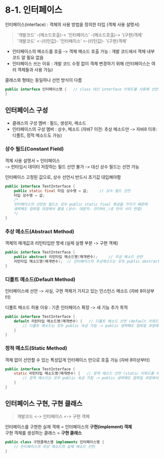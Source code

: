 # 8-1. 인터페이스

인터페이스(interface) : 객체의 사용 방법을 정의한 타입 (객체 사용 설명서) 
> '개발코드' -(메소드호출)-> '인터페이스' -(메소드호출)-> '(구현)객체'  
'개발코드' <-(리턴값)- '인터페이스' <-(리턴값)- '(구현)객체'

- 인터페이스의 메소드를 호출 -> 객체 메소드 호출 가능 : 개발 코드에서 객체 내부 코드 알 필요 없음
- 인터페이스 쓰는 이유 : 개발 코드 수정 없이 객체 변경하기 위해 (인터페이스는 여러 객체들과 사용 가능)

클래스와 형태는 동일하나 선언 방식이 다름
```java
public interface 인터페이스명 {   // class 대신 interface 키워드를 사용해 선언
}
```

## 인터페이스 구성 

- 클래스의 구성 멤버 : 필드, 생성자, 메소드 
- 인터페이스의 구성 멤버 : 상수, 메소드 (자바7 이전: 추상 메소드만 -> 자바8 이후: 디폴트, 정적 메소드도 가능)

### 상수 필드(Constant Field)
객체 사용 설명서 = 인터페이스   
-> 런타임시 데이터 저장하는 필드 선언 불가 -> 대신 상수 필드는 선언 가능  

인터페이스 고정된 값으로, 상수 선언시 반드시 초기값 대입해야함
```java
public interface TestInterface {
    public static final 타입 상수명 = 값;     // 상수 필드 선언
    타입 상수명 = 값;     
    /* 
    인터페이스의 선언된 필드는 모두 public static final 특성을 가지기 때문에
    생략해도 컴파일 과정에서 붙음 (상수: 대문자. 언더바(_)로 단어 사이 연결) 
    */ 
}
```

### 추상 메소드(Abstract Method)
객체의 매개값과 리턴타입만 명세 (실제 실행 부분 -> 구현 객체)  
```java
public interface TestInterface {
    public abstract 리턴타입 메소드명(매개변수);     // 추상 메소드 선언
    리턴타입 메소드명(매개변수);  // 인터페이스의 추상메소드는 모두 public abstract 특성을 가짐 -> 생략해도 컴파일 과정에서 추가
}
```

### 디폴트 메소드(Default Method)
인터페이스에 선언 -> 사실, 구현 객체가 가지고 있는 인스턴스 메소드 (자바 8이상부터) 

디폴트 메소드 허용 이유 : 기존 인터페이스 확장 -> 새 기능 추가 목적
```java
public interface TestInterface {
    default 리턴타입 메소드명(매개변수) {   // 디폴트 메소드 선언 (default 키워드를 리턴 타입 앞에 붙임) 
        // 디폴트 메소드는 모두 public 속성 가짐 -> public 생략해도 컴파일 과정에서 추가
    }
}
```

### 정적 메소드(Static Method)
객체 없이 선언할 수 있는 특성답게 인터페이스 만으로 호출 가능 (자바 8이상부터)
```java
public interface TestInterface {
    static 리턴타입 메소드명(매개변수) {   // 정적 메소드 선언 (static 키워드를 리턴 타입 앞에 붙임) 
        // 정적 메소드는 모두 public 속성 가짐 -> public 생략해도 컴파일 과정에서 추가
    }
}
```


## 인터페이스 구현, 구현 클래스

> 개발코드 <-> 인터페이스 <-> 구현 객체

인터페이스를 구현한 실제 객체 = 인터페이스의 **구현(implement) 객체**  
구현 객체를 생성하는 클래스 = **구현 클래스**

```java
public class 구현클래스명 implements 인터페이스명 {
    // 인터페이스의 추상 메소드의 실제 메소드 선언
}
```

